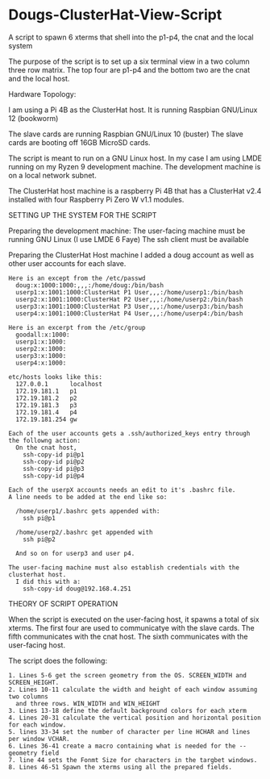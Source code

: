 # Dougs-ClusterHat-View-Script
A script to spawn 6 xterms that shell into the p1-p4, the cnat and the local system

The purpose of the script is to set up a six terminal view in a two column three row
matrix. The top four are p1-p4 and the bottom two are the cnat and the local host.

Hardware Topology:

  I am using a Pi 4B as the ClusterHat host.
  It is running Raspbian GNU/Linux 12 (bookworm)

  The slave cards are running Raspbian GNU/Linux 10 (buster)
  The slave cards are booting off 16GB MicroSD cards.

  The script is meant to run on a GNU Linux host. In my case I am using LMDE
  running on my Ryzen 9 development machine. The development machine is on
  a local network subnet. 

  The ClusterHat host machine is a raspberry Pi 4B that has a ClusterHat v2.4
  installed with four Raspberry Pi Zero W v1.1 modules.



SETTING UP THE SYSTEM FOR THE SCRIPT

  Preparing the development machine:
    The user-facing machine must be running GNU Linux (I use LMDE 6 Faye)
    The ssh client must be available

  Preparing the ClusterHat Host machine
    I added a doug account as well as other user accounts for each slave.

    Here is an except from the /etc/passwd
      doug:x:1000:1000:,,,:/home/doug:/bin/bash
      userp1:x:1001:1000:ClusterHat P1 User,,,:/home/userp1:/bin/bash
      userp2:x:1001:1000:ClusterHat P2 User,,,:/home/userp2:/bin/bash
      userp3:x:1001:1000:ClusterHat P3 User,,,:/home/userp3:/bin/bash
      userp4:x:1001:1000:ClusterHat P4 User,,,:/home/userp4:/bin/bash

    Here is an excerpt from the /etc/group
      goodall:x:1000:
      userp1:x:1000:
      userp2:x:1000:
      userp3:x:1000:
      userp4:x:1000:

    etc/hosts looks like this:
      127.0.0.1      localhost
      172.19.181.1   p1
      172.19.181.2   p2
      172.19.181.3   p3
      172.19.181.4   p4
      172.19.181.254 gw

    Each of the user accounts gets a .ssh/authorized_keys entry through the followng action:
      On the cnat host,
        ssh-copy-id pi@p1
        ssh-copy-id pi@p2
        ssh-copy-id pi@p3
        ssh-copy-id pi@p4
    
    Each of the userpX accounts needs an edit to it's .bashrc file.
    A line needs to be added at the end like so:

      /home/userp1/.bashrc gets appended with:
        ssh pi@p1

      /home/userp2/.bashrc get appended with 
        ssh pi@p2

      And so on for userp3 and user p4.

    The user-facing machine must also establish credentials with the clusterhat host.
      I did this with a:
        ssh-copy-id doug@192.168.4.251  
      
THEORY OF SCRIPT OPERATION

  When the script is executed on the user-facing host, it spawns a total of six xterms.
  The first four are used to communicatye with the slave cards.
  The fifth communicates with the cnat host.
  The sixth communicates with the user-facing host.

  The script does the following:

    1. Lines 5-6 get the screen geometry from the OS. SCREEN_WIDTH and SCREEN_HEIGHT.
    2. Lines 10-11 calculate the width and height of each window assuming two columns
      and three rows. WIN_WIDTH and WIN_HEIGHT
    3. Lines 13-18 define the default background colors for each xterm 
    4. Lines 20-31 calculate the vertical position and horizontal position for each window.
    5. lines 33-34 set the number of character per line HCHAR and lines per window VCHAR.
    6. Lines 36-41 create a macro containing what is needed for the --geometry field
    7. line 44 sets the Fonmt Size for characters in the targbet windows.
    8. Lines 46-51 Spawn the xterms using all the prepared fields.
    
